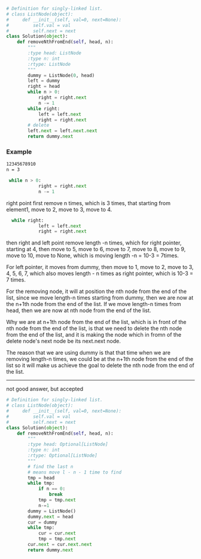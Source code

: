 ```python
# Definition for singly-linked list.
# class ListNode(object):
#     def __init__(self, val=0, next=None):
#         self.val = val
#         self.next = next
class Solution(object):
    def removeNthFromEnd(self, head, n):
        """
        :type head: ListNode
        :type n: int
        :rtype: ListNode
        """
        dummy = ListNode(0, head)
        left = dummy
        right = head
        while n > 0:
            right = right.next
            n -= 1
        while right:
            left = left.next
            right = right.next
        # delete
        left.next = left.next.next
        return dummy.next
```
### Example

```css
12345678910
n = 3
```

```python
 while n > 0:
            right = right.next
            n -= 1
```
right point first remove n times, which is 3 times, that starting from element1, move to 2, move to 3, move to 4.
```python
  while right:
            left = left.next
            right = right.next
```
then right and left point remove length -n times, which for right pointer, starting at 4, then move to 5, move to 6, move to 7, move to 8, move to 9, move to 10, move to None, which is moving length -n = 10-3 = 7times.

For left pointer, it moves from dummy, then move to 1, move to 2, move to 3, 4, 5, 6, 7, which also moves length - n times as right pointer, which is 10-3 = 7 times.

For the removing node, it will at position the nth node from the end of the list, since we move length-n times starting from dummy, then we are now at the n+1th node from the end of the list. If we move length-n times from head, then we are now at nth node from the end of the list.

Why we are at n+1th node from the end of the list, which is in front of the nth node from the end of the list, is that we need to delete the nth node from the end of the list, and it is making the node which in fromn of the delete node's next node be its next.next node.

The reason that we are using dummy is that that time when we are removing length-n times, we could be at the n+1th node from the end of the list so it will make us achieve the goal to delete the nth node from the end of the list.

___
not good answer, but accepted

```python
# Definition for singly-linked list.
# class ListNode(object):
#     def __init__(self, val=0, next=None):
#         self.val = val
#         self.next = next
class Solution(object):
    def removeNthFromEnd(self, head, n):
        """
        :type head: Optional[ListNode]
        :type n: int
        :rtype: Optional[ListNode]
        """
        # find the last n
        # means move l - n - 1 time to find
        tmp = head
        while tmp:
            if n == 0:
                break
            tmp = tmp.next
            n-=1
        dummy = ListNode()
        dummy.next = head
        cur = dummy
        while tmp:
            cur = cur.next
            tmp = tmp.next
        cur.next = cur.next.next
        return dummy.next
```

